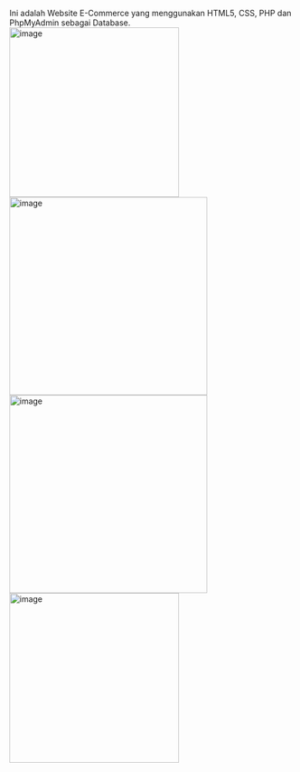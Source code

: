 Ini adalah Website E-Commerce yang menggunakan HTML5, CSS, PHP dan PhpMyAdmin sebagai Database.
<img width="300" alt="image" src="https://github.com/Muhaftharalgiffari/Website-E-commerce/assets/97682546/2b7520dc-32ef-4b65-810c-169af3168595">
<img width="350" alt="image" src="https://github.com/Muhaftharalgiffari/Website-E-commerce/assets/97682546/e4b9f94b-dcec-4412-9084-2dfff3e331f7">
<img width="350" alt="image" src="https://github.com/Muhaftharalgiffari/Website-E-commerce/assets/97682546/0eb24770-15b5-48e0-9e77-f2e256f174a3">
<img width="300" alt="image" src="https://github.com/Muhaftharalgiffari/Website-E-commerce/assets/97682546/7426103f-c47e-4036-93e7-07790ea76725">


